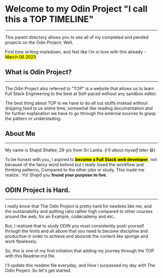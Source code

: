 # Welcome to my Odin Project "I call this a TOP TIMELINE" 
---
This parent directory allows you to see all of my completed and pended projects on the Odin Project. Well, 

First time writing markdown, and feel like I'm in love with this already - <mark>March 06 2023</mark>

## What is **Odin Project**? 
---
The Odin Project also referred to "TOP" is a website that allows us to learn Full Stack Engineering to the best at Self-paced without any sandbox editor. 

The best thing about TOP is we have to do all out stuffs instead without dripping feed to us entire time, somewhat like reading documentation and for further explanation we have to go through the external sources to grasp the pattern or understading. 

## About Me
---
My name is Shajid Shafee, 29 y/o from Sri Lanka. (*I'll about myself later* 😆)

To be honest with you, I aspired to <mark>**become a Full Stack web developer**</mark>, not because of the fancy word behind but I really loved the workflow and thinking patterns, Compared to the other jobs or study, This made me realize.. Yo! Shajid you **found your purpose to live.** 

## ODIN Project is Hard. 
---
I really know that The Odin Project is pretty hard for newbies like me, and the sustainability and quitting ratio rather high compared to other courses around the web, for an Example, codecademy and etc.. 

But, I realized that to study ODIN you must consistently push yourself through the limits and all above that you need to become discipline and productive in order to achieve and abosrob the content like sponge and work flawlessly. 

So, this is one of my first initiation that adding my journey through the TOP with this Readme.md file. 

I'll update this readme file everyday, and How I surpassed my day with The Odin Project. So let's get started. 



